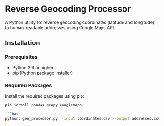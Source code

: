# Reverse Geocoding Processor

A Python utility for reverse geocoding coordinates (latitude and longitude) to human-readable addresses using Google Maps API.

## Installation

### Prerequisites

- Python 3.6 or higher
- pip (Python package installer)

### Required Packages

Install the required packages using pip:

```bash
pip install pandas geopy googlemaps

```bash
python3 geo_processor.py --input coordinates.csv --output addresses.csv --api-key [GMAPS API KEY]
